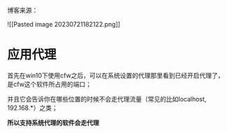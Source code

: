 博客来源：


![[Pasted image 20230721182122.png]]


# 应用代理
首先在win10下使用cfw之后，可以在系统设置的代理那里看到已经开启代理了，是cfw这个软件所占用的端口；

并且它会告诉你在哪些位置的时候不会走代理流量（常见的比如localhost, 192.168.\*）之类；

**所以支持系统代理的软件会走代理**